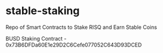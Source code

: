# stable-staking
Repo of Smart Contracts to Stake RISQ and Earn Stable Coins

BUSD Staking Contract - 0x73B6DFDa60E1e29D2C6Cefe077052C643D93DCED